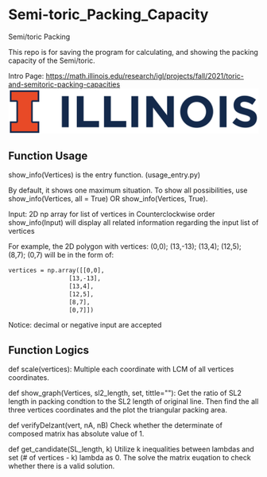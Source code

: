 # Semi-toric_Packing_Capacity
Semi/toric Packing

This repo is for saving the program for calculating, and showing the packing capacity of the Semi/toric.

Intro Page:
https://math.illinois.edu/research/igl/projects/fall/2021/toric-and-semitoric-packing-capacities
![image](https://github.com/CoulsonZhang/Semi-toric_Packing_Capacity/blob/main/Image/UIUC_logo.png)

## Function Usage
show_info(Vertices) is the entry function. (usage_entry.py)

By default, it shows one maximum situation. To show all possibilities, use show_info(Vertices, all = True) OR show_info(Vertices, True).

Input: 2D np array for list of vertices in Counterclockwise order
show_info(Input) will display all related information regarding the input list of vertices

For example, the 2D polygon with vertices: (0,0); (13,-13); (13,4); (12,5); (8,7); (0,7) will be in the form of:
```
vertices = np.array([[0,0],
                 [13,-13],
                 [13,4],
                 [12,5],
                 [8,7],
                 [0,7]])
```
Notice: decimal or negative input are accepted
## Function Logics
def scale(vertices):
    Multiple each coordinate with LCM of all vertices coordinates.

def show_graph(Vertices, sl2_length, set, tittle=""):
    Get the ratio of SL2 length in packing condtion to the SL2 length of original line. Then find the all three vertices coordinates and the plot the triangular packing area.

def verifyDelzant(vert, nA, nB)
    Check whether the determinate of composed matrix has absolute value of 1.

def get_candidate(SL_length, k)
    Utilize k inequalities between lambdas and set (# of vertices - k) lambda as 0. The solve the matrix euqation to check whether there is a valid solution.

